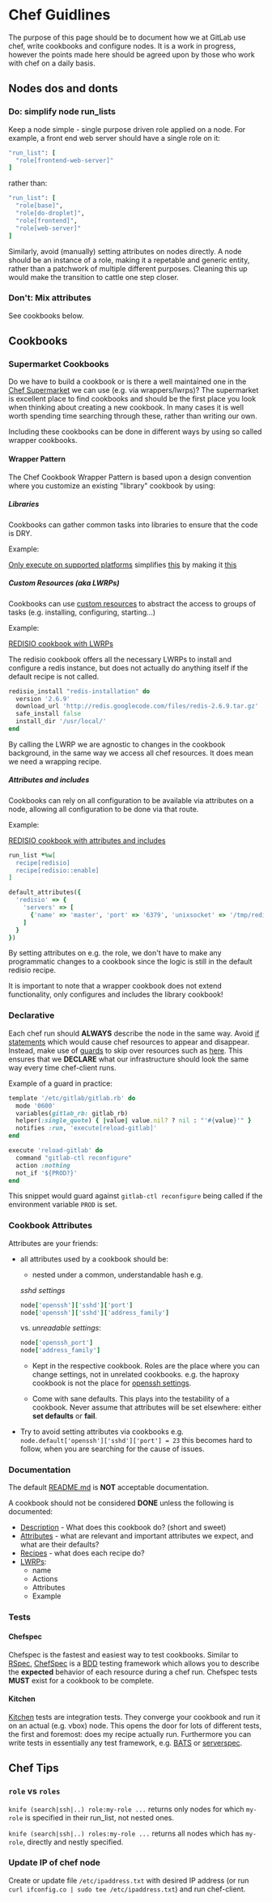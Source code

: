 # Chef Guidlines 

The purpose of this page should be to document how we at GitLab use chef, write cookbooks and configure nodes. It is a work in progress, however the points made here should be agreed upon by those who work with chef on a daily basis.


## Nodes dos and donts


### **Do:** simplify node run_lists
Keep a node simple - single purpose driven role applied on a node. 
For example, a front end web server should have a single role on it: 

```ruby
"run_list": [
  "role[frontend-web-server]"
]
``` 

rather than:

```ruby
"run_list": [
  "role[base]",
  "role[do-droplet]",
  "role[frontend]",
  "role[web-server]"
]
```

Similarly, avoid (manually) setting attributes on nodes directly.
A node should be an instance of a role, making it a repetable and generic entity, rather than a patchwork of multiple different purposes. Cleaning this up would make the transition to cattle one step closer.

### **Don't:** Mix attributes
See cookbooks below.

## Cookbooks

### Supermarket Cookbooks
Do we have to build a cookbook or is there a well maintained one in the [Chef Supermarket](https://supermarket.chef.io/) we can use (e.g. via wrappers/lwrps)? The supermarket is excellent place to find cookbooks and should be the first place you look when thinking about creating a new cookbook. In many cases it is well worth spending time searching through these, rather than writing our own.

Including these cookbooks can be done in different ways by using so called wrapper cookbooks.

#### Wrapper Pattern
The Chef Cookbook Wrapper Pattern is based upon a design convention where you customize an existing "library" cookbook by using:

##### Libraries
Cookbooks can gather common tasks into libraries to ensure that the code is DRY.

Example:

[Only execute on supported platforms](https://github.com/jtimberman/enforce_supported_platform-cookbook) simplifies [this](https://gitlab.com/gitlab-cookbooks/gitlab-nfs-cluster/commit/739040f16e901c66fa70ed6014768898f0b67f6a#16f5421f9f20b9e5d3af7fc7cdd6ff9b7de716cc_0_1) by making it [this](https://gitlab.com/gitlab-cookbooks/gitlab-nfs-cluster/commit/ebd432345d4356818ad4a85ac436b33c9f9c8d65#2aeda62be0e44bf1b010cc93e2e1ed1348a65b4c_4_4)

##### Custom Resources (aka LWRPs)
Cookbooks can use [custom resources](https://docs.chef.io/custom_resources.html) to abstract the access to groups of tasks (e.g. installing, configuring, starting...) 

Example:

[REDISIO cookbook with LWRPs](https://github.com/brianbianco/redisio#lwrp-examples)

The redisio cookbook offers all the necessary LWRPs to install and configure a redis instance, but does not actually do anything itself if the default recipe is not called. 

```ruby
redisio_install "redis-installation" do
  version '2.6.9'
  download_url 'http://redis.googlecode.com/files/redis-2.6.9.tar.gz'
  safe_install false
  install_dir '/usr/local/'
end
```
By calling the LWRP we are agnostic to changes in the cookbook background, in the same way we access all chef resources. It does mean we need a wrapping recipe.

##### Attributes and includes
Cookbooks can rely on all configuration to be available via attributes on a node, allowing all configuration to be done via that route.

Example:

[REDISIO cookbook with attributes and includes](https://github.com/brianbianco/redisio#role-file-examples)

```ruby
run_list *%w[
  recipe[redisio]
  recipe[redisio::enable]
]

default_attributes({
  'redisio' => {
    'servers' => [
      {'name' => 'master', 'port' => '6379', 'unixsocket' => '/tmp/redis.sock', 'unixsocketperm' => '755'},
    ]
  }
})
```
By setting attributes on e.g. the role, we don't have to make any programmatic changes to a cookbook since the logic is still in the default redisio recipe.

It is important to note that a wrapper cookbook does not extend functionality, only configures and includes the library cookbook!


### Declarative
Each chef run should **ALWAYS** describe the node in the same way.
Avoid [if statements](https://gitlab.com/gitlab-cookbooks/gitlab-nfs-cluster/commit/f772209475bdc4dac1a530f80666dda6c3e6ec93#16f5421f9f20b9e5d3af7fc7cdd6ff9b7de716cc_23_15) which would cause chef resources to appear and disappear. Instead, make use of [guards](https://docs.chef.io/resource_common.html#guards) to skip over resources such as [here](https://gitlab.com/gitlab-cookbooks/gitlab-nfs-cluster/commit/c78108caffcdfd2e37cf2ba59759fbb93f77db4a#16f5421f9f20b9e5d3af7fc7cdd6ff9b7de716cc_29_22). This ensures that we **DECLARE** what our infrastructure should look the same way every time chef-client runs.

Example of a guard in practice:

```ruby
template '/etc/gitlab/gitlab.rb' do
  mode '0600'
  variables(gitlab_rb: gitlab_rb)
  helper(:single_quote) { |value| value.nil? ? nil : "'#{value}'" }
  notifies :run, 'execute[reload-gitlab]'
end

execute 'reload-gitlab' do
  command "gitlab-ctl reconfigure"
  action :nothing
  not_if '${PROD?}'
end
```
This snippet would guard against `gitlab-ctl reconfigure` being called if the environment variable `PROD` is set. 

### Cookbook Attributes
Attributes are your friends:

* all attributes used by a cookbook should be:
    - nested under a common, understandable hash e.g. 

    *sshd settings*
    ```ruby
    node['openssh']['sshd']['port']
    node['openssh']['sshd']['address_family']
    ```
    vs. *unreadable settings*:
    ```ruby
    node['openssh_port']
    node['address_family']
    ```
  - Kept in the respective cookbook. 
     Roles are the place where you can change settings, not in unrelated cookbooks. e.g. the haproxy cookbook is not the place for [openssh settings](https://gitlab.com/gitlab-cookbooks/gitlab-haproxy/commit/f8aaa5d3ec344fba38bd15948d04854317e9e3ce#20875b27e096b4a4356a90b6ae97d03a1dbf877a_35_32).

  - Come with sane defaults. This plays into the testability of a cookbook. Never assume that attributes will be set elsewhere: either **set defaults** or **fail**.
* Try to avoid setting attributes via cookbooks e.g. `node.default['openssh']['sshd']['port'] = 23` this becomes hard to follow, when you are searching for the cause of issues.

### Documentation
The default [README.md](https://gitlab.com/gitlab-cookbooks/gitlab-nfs-cluster/blob/37399ec3bc3a8525e7950755f09d38a79dbbf919/README.md) is **NOT** acceptable documentation.

A cookbook should not be considered **DONE** unless the following is documented:

* [Description](https://gitlab.com/gitlab-cookbooks/gitlab-nfs-cluster/tree/%231634-Cleanup-and-simplify#gitlab-nfs-cluster-cookbook) - What does this cookbook do? (short and sweet)
* [Attributes](https://gitlab.com/gitlab-cookbooks/gitlab-nfs-cluster/tree/%231634-Cleanup-and-simplify#attributes) - what are relevant and important attributes we expect, and what are their defaults?
* [Recipes](https://gitlab.com/gitlab-cookbooks/gitlab-nfs-cluster/tree/%231634-Cleanup-and-simplify#usage) - what does each recipe do?
* [LWRPs](https://github.com/martinisoft/chef-rvm/tree/0.9.x#-resources-and-providers):
    * name
    * Actions
    * Attributes
    * Example


### Tests
#### Chefspec
Chefspec is the fastest and easiest way to test cookbooks. Similar to [RSpec](http://rspec.info/), [ChefSpec](https://github.com/sethvargo/chefspec) is a [BDD](https://en.wikipedia.org/wiki/Behavior-driven_development) testing framework which allows you to describe the **expected** behavior of each resource during a chef run. Chefspec tests **MUST** exist for a cookbook to be complete.

#### Kitchen
[Kitchen](http://kitchen.ci/docs/getting-started/) tests are integration tests. They converge your cookbook and run it on an actual (e.g. vbox) node. This opens the door for lots of different tests, the first and foremost: does my recipe actually run.
Furthermore you can write tests in essentially any test framework, e.g. [BATS](https://github.com/sstephenson/bats) or [serverspec](http://serverspec.org/).


## Chef Tips

### `role` vs `roles`

`knife (search|ssh|..) role:my-role ...` returns only nodes for which `my-role` is specified in their run_list, not nested ones.

`knife (search|ssh|..) roles:my-role ...` returns all nodes which has `my-role`, directly and nestly specified.

 
### Update IP of chef node

Create or update file `/etc/ipaddress.txt` with desired IP address (or run `curl ifconfig.co | sudo tee /etc/ipaddress.txt`) and run chef-client.

